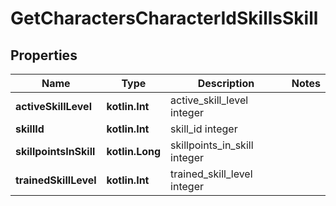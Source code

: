 
# GetCharactersCharacterIdSkillsSkill

## Properties
Name | Type | Description | Notes
------------ | ------------- | ------------- | -------------
**activeSkillLevel** | **kotlin.Int** | active_skill_level integer | 
**skillId** | **kotlin.Int** | skill_id integer | 
**skillpointsInSkill** | **kotlin.Long** | skillpoints_in_skill integer | 
**trainedSkillLevel** | **kotlin.Int** | trained_skill_level integer | 



